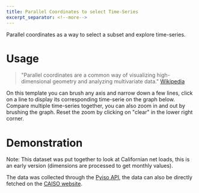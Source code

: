 ```yaml
---
title: Parallel Coordinates to select Time-Series
excerpt_separator: <!--more-->
---
```


Parallel coordinates as a way to select a subset and explore time-series.

<!--more-->

# Usage
> "Parallel coordinates are a common way of visualizing high-dimensional
> geometry and analyzing multivariate data." [Wikipedia](https://en.wikipedia.org/wiki/Parallel_coordinates)

On this template you can brush any axis and narrow down a few lines, click on a line
to display its corresponding time-serie on the graph below. Compare multiple time-series
together, you can also zoom in and out by brushing the graph. Reset the zoom by clicking
on "clear" in the lower right corner.

# Demonstration

Note: This dataset was put together to look at Californian net loads, this is an
early version (dimensions are processed to get monthly values).

The data was collected through the [Pyiso API](http://pyiso.readthedocs.org/en/latest/), the data can also be directly fetched on the [CAISO website](http://www.caiso.com/green/renewableswatch.html).

<link rel="stylesheet" href="/assets/css/parallel_coordinates_graph.css">
<script src="/assets/js/pcgraphv1.js" charset="utf-8"></script>

<script src="//d3js.org/d3.v3.min.js" charset="utf-8"></script>
<div style="margin-top: 40px;" id="main">
  <div style="margin-left: -250px" id="chartContainer1"></div>
  <div style="margin-left: -200px" id="legend"></div>
  <div style="margin-left: -200px" id="netload"></div>
  <div style="margin-left: -200px" id="load"></div>
  <div style="margin-left: -200px" id="gen"></div>
</div>
<script type="text/javascript">
graph_parallel_coordinates("/assets/data/parallel_caiso.csv");
</script>

